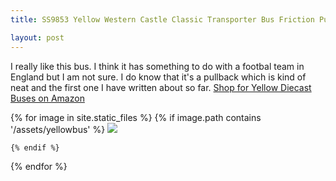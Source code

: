 ```yaml
---
title: SS9853 Yellow Western Castle Classic Transporter Bus Friction Pull Back Die Cast

layout: post
---
```


I really like this bus. I think it has something to do with a footbal team in England but I am not sure. I do know that it's a pullback which is kind of neat and the first one I have written about so far. 
[Shop for Yellow Diecast Buses on Amazon](https://amzn.to/3J5WLke)

<div class="image-gallery">
  {% for image in site.static_files %}
    {% if image.path contains '/assets/yellowbus' %}
     <a href="{{image.path}}">  <img src="{{ image.path  | resize: "800x800" }}"></a>

    {% endif %}
  {% endfor %}
</div>

